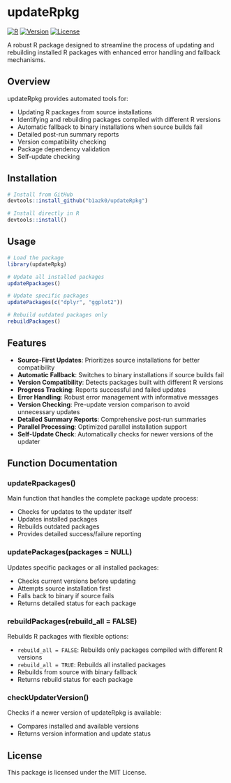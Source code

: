 # updateRpkg

[![R](https://img.shields.io/badge/R%20Version-%3E%3D%203.5.0-blue)](https://www.r-project.org/)
[![Version](https://img.shields.io/badge/Version-0.2.4-brightgreen)](https://github.com/b1azk0/updateRpkg)
[![License](https://img.shields.io/badge/License-MIT-yellow.svg)](https://opensource.org/licenses/MIT)

A robust R package designed to streamline the process of updating and rebuilding installed R packages with enhanced error handling and fallback mechanisms.

## Overview
updateRpkg provides automated tools for:
- Updating R packages from source installations
- Identifying and rebuilding packages compiled with different R versions
- Automatic fallback to binary installations when source builds fail
- Detailed post-run summary reports
- Version compatibility checking
- Package dependency validation
- Self-update checking

## Installation
```R
# Install from GitHub
devtools::install_github("b1azk0/updateRpkg")

# Install directly in R
devtools::install()
```

## Usage
```R
# Load the package
library(updateRpkg)

# Update all installed packages
updateRpackages()

# Update specific packages
updatePackages(c("dplyr", "ggplot2"))

# Rebuild outdated packages only
rebuildPackages()
```

## Features
- **Source-First Updates**: Prioritizes source installations for better compatibility
- **Automatic Fallback**: Switches to binary installations if source builds fail
- **Version Compatibility**: Detects packages built with different R versions
- **Progress Tracking**: Reports successful and failed updates
- **Error Handling**: Robust error management with informative messages
- **Version Checking**: Pre-update version comparison to avoid unnecessary updates
- **Detailed Summary Reports**: Comprehensive post-run summaries
- **Parallel Processing**: Optimized parallel installation support
- **Self-Update Check**: Automatically checks for newer versions of the updater

## Function Documentation

### updateRpackages()
Main function that handles the complete package update process:
- Checks for updates to the updater itself
- Updates installed packages
- Rebuilds outdated packages
- Provides detailed success/failure reporting

### updatePackages(packages = NULL)
Updates specific packages or all installed packages:
- Checks current versions before updating
- Attempts source installation first
- Falls back to binary if source fails
- Returns detailed status for each package

### rebuildPackages(rebuild_all = FALSE)
Rebuilds R packages with flexible options:
- `rebuild_all = FALSE`: Rebuilds only packages compiled with different R versions
- `rebuild_all = TRUE`: Rebuilds all installed packages
- Rebuilds from source with binary fallback
- Returns rebuild status for each package

### checkUpdaterVersion()
Checks if a newer version of updateRpkg is available:
- Compares installed and available versions
- Returns version information and update status

## License
This package is licensed under the MIT License.